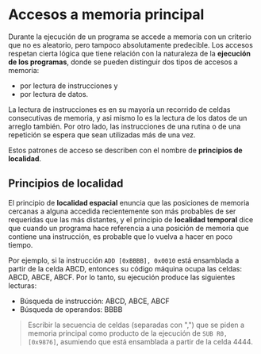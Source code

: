 # Accesos a memoria principal

Durante la ejecución de un programa se accede a memoria con un criterio que no es aleatorio, pero tampoco absolutamente predecible. Los accesos respetan cierta lógica que tiene relación con la naturaleza de la **ejecución de los programas**, donde se pueden distinguir dos tipos de accesos a memoria: 
* por lectura de instrucciones y 
* por lectura de datos.

La lectura de instrucciones es en su mayoría un recorrido de celdas consecutivas de memoria, y asi mismo lo es la lectura de los datos de un arreglo también. Por otro lado, las instrucciones de una rutina o de una repetición se espera que sean utilizadas más de una vez. 

Estos patrones de acceso se describen con el nombre de **principios de localidad**.

## Principios de localidad

El principio de **localidad espacial** enuncia que las posiciones de memoria cercanas a alguna accedida recientemente son más probables de ser requeridas que las más distantes, y el principio de **localidad temporal** dice que cuando un programa hace referencia a una posición de memoria que contiene una instrucción, es probable que lo vuelva a hacer en poco tiempo. 

Por ejemplo, si la instrucción `ADD [0xBBBB], 0x0010` está ensamblada a partir de la celda ABCD, entonces su código máquina ocupa las celdas: ABCD, ABCE, ABCF. Por lo tanto, su ejecución produce las siguientes lecturas:

* Búsqueda de instrucción: ABCD, ABCE, ABCF
* Búsqueda de operandos: BBBB

> Escribir la secuencia de celdas (separadas con ",") que se piden a memoria principal como producto de la ejecución de `SUB R0, [0x9876]`, asumiendo que está ensamblada a partir de la celda 4444. 